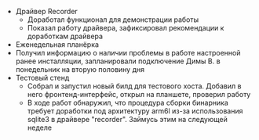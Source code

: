 * Драйвер Recorder
	* Доработал функционал для демонстрации работы
	* Показал работу драйвера, зафиксировал рекомендации к доработкам драйвера
* Еженедельная планёрка
* Получил информацию о наличии проблемы в работе настроенной ранее инсталляции, запланировали подключение Димы В. в понедельник на вторую половину дня
* Тестовый стенд
	* Собрал и запустил новый билд для тестового хоста. Добавил в него фронтенд-интерфейс, открыл на планшете, проверил работу
	* В ходе работ обнаружил, что процедура сборки бинарника требует доработки под архитектуру arm6l из-за использования  sqlite3 в драйвере "recorder". Займусь этим на следующей неделе  
